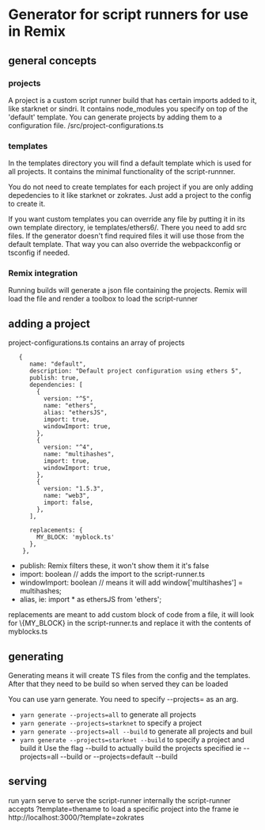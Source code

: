 # Generator for script runners for use in Remix


## general concepts


### projects 

A project is a custom script runner build that has certain imports added to it, like starknet or sindri. It contains node_modules you specify on top of the 'default' template. You can generate projects by adding them to a configuration file. 
/src/project-configurations.ts

### templates

In the templates directory you will find a default template which is used for all projects.
It contains the minimal functionality of the script-runnner.

You do not need to create templates for each project if you are only adding depedencies to it like starknet or zokrates. Just add a project to the config to create it.

If you want custom templates you can override any file by putting it in its own template directory, ie
templates/ethers6/. There you need to add src files. If the generator doesn't find required files it will use those from the default template.
That way you can also override the webpackconfig or tsconfig if needed.


### Remix integration

Running builds will generate a json file containing the projects. Remix will load the file and render a toolbox to load the script-runner

## adding a project

project-configurations.ts contains an array of projects

```
   {
      name: "default",
      description: "Default project configuration using ethers 5",
      publish: true,
      dependencies: [
        {
          version: "^5",
          name: "ethers",
          alias: "ethersJS",
          import: true,
          windowImport: true,
        },
        {
          version: "^4",
          name: "multihashes",
          import: true,
          windowImport: true,
        },
        {
          version: "1.5.3",
          name: "web3",
          import: false,
        },
      ],

      replacements: {
        MY_BLOCK: 'myblock.ts'
      },
    },

```
- publish: Remix filters these, it won't show them it it's false
- import: boolean // adds the import to the script-runner.ts
- windowImport: boolean // means it will add window['multihashes'] = multihashes;
- alias, ie: import * as ethersJS from 'ethers';

replacements are meant to add custom block of code from a file, it will look for 
\\{MY_BLOCK} in the script-runner.ts
and replace it with the contents of myblocks.ts

## generating 

Generating means it will create TS files from the config and the templates.
After that they need to be build so when served they can be loaded

You can use yarn generate. You need to specify --projects= as an arg.
- ```yarn generate --projects=all``` to generate all projects
- ```yarn generate --projects=starknet``` to specify a project
- ```yarn generate --projects=all --build``` to generate all projects and buil
- ```yarn generate --projects=starknet --build``` to specify a project and build it
Use the flag --build to actually build the projects specified
ie --projects=all --build 
or --projects=default --build

## serving

run yarn serve to serve the script-runner
internally the script-runner accepts ?template=thename
to load a specific project into the frame
ie http://localhost:3000/?template=zokrates




